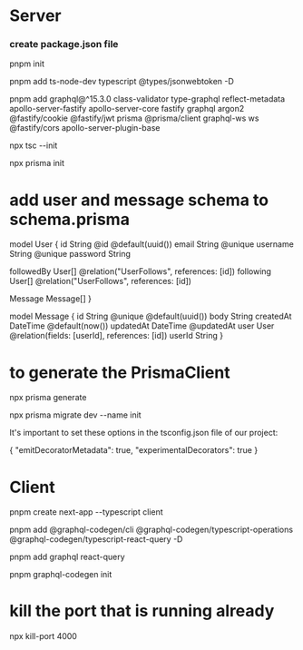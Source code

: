 # Server
### create package.json file
pnpm init


pnpm add ts-node-dev typescript @types/jsonwebtoken -D

pnpm add graphql@^15.3.0 class-validator type-graphql reflect-metadata apollo-server-fastify apollo-server-core fastify graphql argon2 @fastify/cookie @fastify/jwt prisma @prisma/client graphql-ws ws @fastify/cors apollo-server-plugin-base

npx tsc --init

npx prisma init

# add user and message schema to schema.prisma

model User {
  id       String @id @default(uuid())
  email    String @unique
  username String @unique
  password String

  followedBy User[] @relation("UserFollows", references: [id])
  following  User[] @relation("UserFollows", references: [id])

  Message Message[]
}

model Message {
  id        String   @unique @default(uuid())
  body      String
  createdAt DateTime @default(now())
  updatedAt DateTime @updatedAt
  user      User     @relation(fields: [userId], references: [id])
  userId    String
}

# to generate the PrismaClient
npx prisma generate


npx prisma migrate dev --name init

It's important to set these options in the tsconfig.json file of our project:

{
  "emitDecoratorMetadata": true,
  "experimentalDecorators": true
}

# Client
pnpm create next-app --typescript client 

pnpm add @graphql-codegen/cli @graphql-codegen/typescript-operations @graphql-codegen/typescript-react-query -D

pnpm add graphql react-query

pnpm graphql-codegen init

# kill the port that is running already

npx kill-port 4000